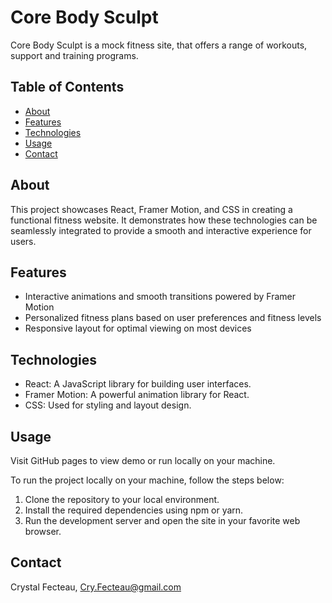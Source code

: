# Core Body Sculpt

Core Body Sculpt is a mock fitness site, that offers a range of workouts, support and training programs.

## Table of Contents

- [About](#about)
- [Features](#features)
- [Technologies](#technologies)
- [Usage](#usage)
- [Contact](#contact)

## About

This project showcases React, Framer Motion, and CSS in creating a functional fitness website. It demonstrates how these technologies can be seamlessly integrated to provide a smooth and interactive experience for users.

## Features

- Interactive animations and smooth transitions powered by Framer Motion
- Personalized fitness plans based on user preferences and fitness levels
- Responsive layout for optimal viewing on most devices

## Technologies

- React: A JavaScript library for building user interfaces.
- Framer Motion: A powerful animation library for React.
- CSS: Used for styling and layout design.

## Usage

Visit GitHub pages to view demo or run locally on your machine.

To run the project locally on your machine, follow the steps below:

1. Clone the repository to your local environment.
2. Install the required dependencies using npm or yarn.
3. Run the development server and open the site in your favorite web browser.

## Contact

Crystal Fecteau, Cry.Fecteau@gmail.com